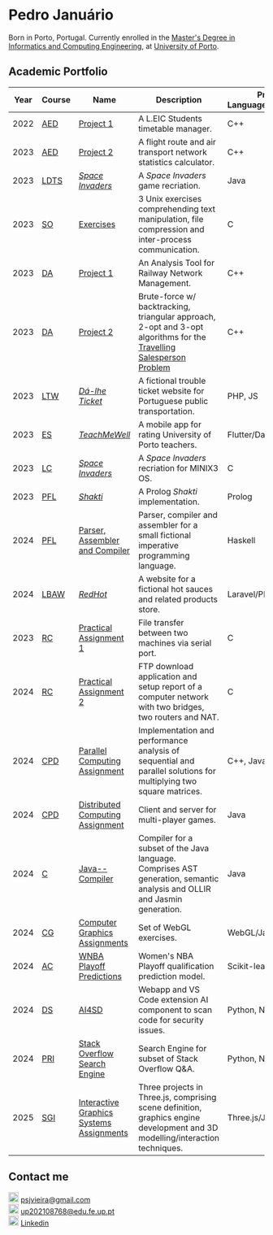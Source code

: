 # Pedro Januário

Born in Porto, Portugal. Currently enrolled in the <a href="https://sigarra.up.pt/feup/en/CUR_GERAL.CUR_VIEW?pv_ano_lectivo=2022&pv_origem=CUR&pv_tipo_cur_sigla=L&pv_curso_id=22841">Master's Degree in Informatics and Computing Engineering</a>, at <a href="http://up.pt/portal/en">University of Porto</a>.

## Academic Portfolio

|Year|Course|Name|Description|Programming Language(s)/Tecnology(ies)|Grade (/20)|
|----|------|-----------|---------------------------------------------------------------------------------------------------------------------------------------------------------------|-----------------------|------------|
|2022|[AED](https://sigarra.up.pt/feup/en/UCURR_GERAL.FICHA_UC_VIEW?pv_ocorrencia_id=501673)|[Project 1](https://github.com/pedroojanuu/aedproj1)|A L.EIC Students timetable manager.|C++|18.83|
|2023|[AED](https://sigarra.up.pt/feup/en/UCURR_GERAL.FICHA_UC_VIEW?pv_ocorrencia_id=501673)|[Project 2](https://github.com/pedroojanuu/aedproj2)|A flight route and air transport network statistics calculator.|C++|19.60|
|2023|[LDTS](https://sigarra.up.pt/feup/en/UCURR_GERAL.FICHA_UC_VIEW?pv_ocorrencia_id=501676)|[_Space Invaders_](https://github.com/pedroojanuu/spaceinvaders)|A _Space Invaders_ game recriation.|Java|18.10|
|2023|[SO](https://sigarra.up.pt/feup/en/UCURR_GERAL.FICHA_UC_VIEW?pv_ocorrencia_id=501677)|[Exercises](https://github.com/pedroojanuu/tpso)|3 Unix exercises comprehending text manipulation, file compression and inter-process communication.|C|19.00|
|2023|[DA](https://sigarra.up.pt/feup/en/UCURR_GERAL.FICHA_UC_VIEW?pv_ocorrencia_id=501678)|[Project 1](https://github.com/pedroojanuu/daproj1)|An Analysis Tool for Railway Network Management.|C++|16.73|
|2023|[DA](https://sigarra.up.pt/feup/en/UCURR_GERAL.FICHA_UC_VIEW?pv_ocorrencia_id=501678)|[Project 2](https://github.com/pedroojanuu/daproj2)|Brute-force w/ backtracking, triangular approach, 2-opt and 3-opt algorithms for the [Travelling Salesperson Problem](https://en.wikipedia.org/wiki/Travelling_salesman_problem)|C++|18.35|
|2023|[LTW](https://sigarra.up.pt/feup/en/ucurr_geral.ficha_uc_view?pv_ocorrencia_id=501681)|[_Dá-lhe Ticket_](https://github.com/pedroojanuu/dalheticket)|A fictional trouble ticket website for Portuguese public transportation.|PHP, JS|16.40|
|2023|[ES](https://sigarra.up.pt/feup/en/ucurr_geral.ficha_uc_view?pv_ocorrencia_id=501679)|[_TeachMeWell_](https://github.com/pedroojanuu/teachmewell)|A mobile app for rating University of Porto teachers.|Flutter/Dart|19.40|
|2023|[LC](https://sigarra.up.pt/feup/en/UCURR_GERAL.FICHA_UC_VIEW?pv_ocorrencia_id=501680)|[_Space Invaders_](https://github.com/pedroojanuu/minixinvaders)|A _Space Invaders_ recriation for MINIX3 OS.|C|17.45|
|2023|[PFL](https://sigarra.up.pt/feup/en/UCURR_GERAL.FICHA_UC_VIEW?pv_ocorrencia_id=520329)|[_Shakti_](https://github.com/pedroojanuu/shakti)|A Prolog _Shakti_ implementation.|Prolog|15.89|
|2024|[PFL](https://sigarra.up.pt/feup/en/UCURR_GERAL.FICHA_UC_VIEW?pv_ocorrencia_id=520329)|[Parser, Assembler and Compiler](https://github.com/pedroojanuu/pfl)|Parser, compiler and assembler for a small fictional imperative programming language.|Haskell|19.13|
|2024|[LBAW](https://sigarra.up.pt/feup/en/UCURR_GERAL.FICHA_UC_VIEW?pv_ocorrencia_id=520328)|[_RedHot_](https://github.com/pedroojanuu/redhot)|A website for a fictional hot sauces and related products store.|Laravel/PHP, JS|18.20|
|2023|[RC](https://sigarra.up.pt/feup/en/UCURR_GERAL.FICHA_UC_VIEW?pv_ocorrencia_id=520330)|[Practical Assignment 1](https://github.com/pedroojanuu/rc_tp1)|File transfer between two machines via serial port.|C|17.50|
|2024|[RC](https://sigarra.up.pt/feup/en/UCURR_GERAL.FICHA_UC_VIEW?pv_ocorrencia_id=520330)|[Practical Assignment 2](https://github.com/pedroojanuu/rc_tp2)|FTP download application and setup report of a computer network with two bridges, two routers and NAT.|C|17.40|
|2024|[CPD](https://sigarra.up.pt/feup/en/UCURR_GERAL.FICHA_UC_VIEW?pv_ocorrencia_id=520333)|[Parallel Computing Assignment](https://github.com/pedroojanuu/parallel)|Implementation and performance analysis of sequential and parallel solutions for multiplying two square matrices.|C++, Java|17.20|
|2024|[CPD](https://sigarra.up.pt/feup/en/UCURR_GERAL.FICHA_UC_VIEW?pv_ocorrencia_id=520333)|[Distributed Computing Assignment](https://github.com/pedroojanuu/distributed)|Client and server for multi-player games.|Java|17.45|
|2024|[C](https://sigarra.up.pt/feup/en/UCURR_GERAL.FICHA_UC_VIEW?pv_ocorrencia_id=520331)|[Java-- Compiler](https://github.com/pedroojanuu/javamm)|Compiler for a subset of the Java language. Comprises AST generation, semantic analysis and OLLIR and Jasmin generation.|Java|20.00|
|2024|[CG](https://sigarra.up.pt/feup/en/UCURR_GERAL.FICHA_UC_VIEW?pv_ocorrencia_id=520332)|[Computer Graphics Assignments](https://github.com/pedroojanuu/cg2024)|Set of WebGL exercises.|WebGL/JavaScript|18.00|
|2024|[AC](https://sigarra.up.pt/feup/en/UCURR_GERAL.FICHA_UC_VIEW?pv_ocorrencia_id=540676)|[WNBA Playoff Predictions](https://github.com/pedroojanuu/wnba)|Women's NBA Playoff qualification prediction model.|Scikit-learn/Python|15.40|
|2024|[DS](https://sigarra.up.pt/feup/en/ucurr_geral.ficha_uc_view?pv_ocorrencia_id=540677)|[AI4SD](https://github.com/pedroojanuu/ai4sd)|Webapp and VS Code extension AI component to scan code for security issues.|Python, Next.js/JS|17.60|
|2024|[PRI](https://sigarra.up.pt/feup/en/ucurr_geral.ficha_uc_view?pv_ocorrencia_id=540678)|[Stack Overflow Search Engine](https://github.com/pedroojanuu/pri)|Search Engine for subset of Stack Overflow Q&A.|Python, Next.js/JS, Solr|17.50|
|2025|[SGI](https://sigarra.up.pt/feup/en/ucurr_geral.ficha_uc_view?pv_ocorrencia_id=540680)|[Interactive Graphics Systems Assignments](https://github.com/pedroojanuu/sgi)|Three projects in Three.js, comprising scene definition, graphics engine development and 3D modelling/interaction techniques.|Three.js/JS|16.20 / 18.20 / 17.60|

## Contact me

<img width=20 title="Email" src="https://upload.wikimedia.org/wikipedia/commons/4/48/Symbol-User-Email-Icon.png"/> psjvieira@gmail.com<br>
<img width=20 title="Email" src="https://upload.wikimedia.org/wikipedia/commons/4/48/Symbol-User-Email-Icon.png"/> up202108768@edu.fe.up.pt<br>
<img width=20 title="Linkedin" src="https://upload.wikimedia.org/wikipedia/commons/c/ca/LinkedIn_logo_initials.png"/> <a href="https://linkedin.com/in/pedrojanuario">Linkedin</a>
